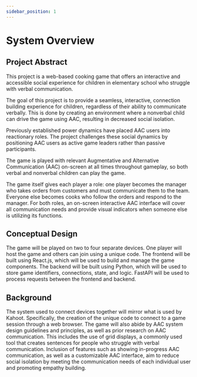 ```yaml
---
sidebar_position: 1
---
```


# System Overview
## Project Abstract
This project is a web-based cooking game that offers an interactive and accessible social experience for children in elementary school who struggle with verbal communication.

The goal of this project is to provide a seamless, interactive, connection building experience for children, regardless of their ability to communicate verbally. This is done by creating an environment where a nonverbal child can drive the game using AAC, resulting in decreased social isolation.

Previously established power dynamics have placed AAC users into reactionary roles. The project challenges these social dynamics by positioning AAC users as active game leaders rather than passive participants.

The game is played with relevant Augmentative and Alternative Communication (AAC) on-screen at all times throughout gameplay, so both verbal and nonverbal children can play the game.

The game itself gives each player a role: one player becomes the manager who takes orders from customers and must communicate them to the team. Everyone else becomes cooks who follow the orders and respond to the manager. For both roles, an on-screen interactive AAC interface will cover all communication needs and provide visual indicators when someone else is utilizing its functions.

## Conceptual Design
The game will be played on two to four separate devices. One player will host the game and others can join using a unique code. The frontend will be built using React.js, which will be used to build and manage the game components. The backend will be built using Python, which will be used to store game identifiers, connections, state, and logic. FastAPI will be used to process requests between the frontend and backend.

## Background
The system used to connect devices together will mirror what is used by Kahoot. Specifically, the creation of the unique code to connect to a game session through a web browser. The game will also abide by AAC system design guidelines and principles, as well as prior research on AAC communication. This includes the use of grid displays, a commonly used tool that creates sentences for people who struggle with verbal communication. Inclusion of features such as showing in-progress AAC communication, as well as a customizable AAC interface, aim to reduce social isolation by meeting the communication needs of each individual user and promoting empathy building.
